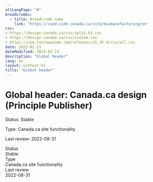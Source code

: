 ```yaml
---
altLangPage: "#"
breadcrumbs:
  - title: Breadcrumb name
    link: "https://ised-isde.canada.ca/site/biomanufacturing/en"
css:
- https://design.canada.ca/css/split-h1.css
- https://design.canada.ca/css/custom.css
- https://use.fontawesome.com/releases/v5.15.4/css/all.css
date: 2023-02-23
dateModified: 2023-02-23
description: "Global header"
lang: en
layout: without-h1
title: "Global header"
---
```

<h1 property="name" id="wb-cont" dir="ltr"><span class="stacked"><span>Global header</span>: <span>Canada.ca design (Principle Publisher)</span></span></h1>
<p>Status: Stable</p>
<p>Type: Canada.ca site functionality</p>
<p>Last review: 2022-08-31</p>
<div class="row">
  <div class="col-md-4">Status</div>
  <div class="col-md-8">Stable</div>
  <div class="col-md-4">Type</div>
  <div class="col-md-8">Canada.ca site functionality</div>
  <div class="col-md-4">Last review</div>
  <div class="col-md-8">2022-08-31</div>
</div>
